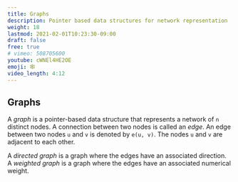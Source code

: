 ```yaml
---
title: Graphs
description: Pointer based data structures for network representation
weight: 18
lastmod: 2021-02-01T10:23:30-09:00
draft: false
free: true
# vimeo: 508705600
youtube: cWNEl4HE2OE
emoji: 🕸️
video_length: 4:12
---
```


## Graphs

A _graph_ is a pointer-based data structure that represents a network of `n` distinct nodes. A connection between two nodes is called an _edge_. An edge between two nodes `u` and `v` is denoted by `e(u, v)`. The nodes `u` and `v` are adjacent to each other.

A _directed graph_ is a graph where the edges have an associated direction.
A _weighted graph_ is a graph where the edges have an associated numerical weight.